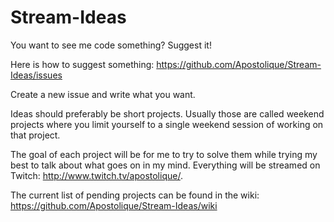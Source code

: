 # Stream-Ideas
You want to see me code something? Suggest it!

Here is how to suggest something: https://github.com/Apostolique/Stream-Ideas/issues

Create a new issue and write what you want.

Ideas should preferably be short projects. Usually those are called weekend projects where you limit yourself to a single weekend session of working on that project.

The goal of each project will be for me to try to solve them while trying my best to talk about what goes on in my mind. Everything will be streamed on Twitch: http://www.twitch.tv/apostolique/.

The current list of pending projects can be found in the wiki: https://github.com/Apostolique/Stream-Ideas/wiki
